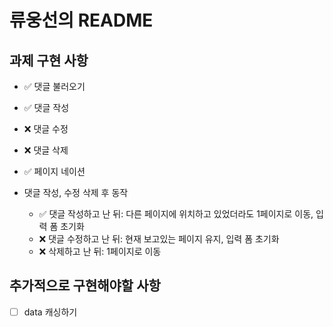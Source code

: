 # 류웅선의 README

## 과제 구현 사항

- ✅ 댓글 불러오기
- ✅ 댓글 작성
- ❌ 댓글 수정
- ❌ 댓글 삭제

- ✅ 페이지 네이션

- 댓글 작성, 수정 삭제 후 동작
  - ✅ 댓글 작성하고 난 뒤: 다른 페이지에 위치하고 있었더라도 1페이지로 이동, 입력 폼 초기화
  - ❌ 댓글 수정하고 난 뒤: 현재 보고있는 페이지 유지, 입력 폼 초기화
  - ❌ 삭제하고 난 뒤: 1페이지로 이동

## 추가적으로 구현해야할 사항

- [ ] data 캐싱하기
